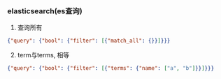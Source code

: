 ### elasticsearch(es查询)
1. 查询所有
```json
{"query": {"bool": {"filter": [{"match_all": {}}]}}}
```
2. term与terms, 相等
```json
{"query": {"bool": {"filter": [{"terms": {"name": ["a", "b"]}}]}}}
```